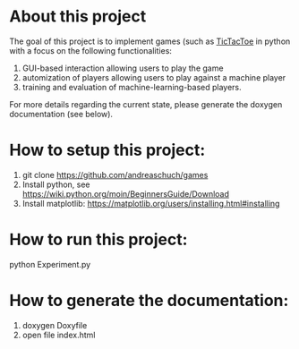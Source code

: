 # About this project
The goal of this project is to implement games (such as [TicTacToe](https://en.wikipedia.org/wiki/Tic-tac-toe) in python with a focus on the following functionalities:
1. GUI-based interaction allowing users to play the game
2. automization of players allowing users to play against a machine player 
3. training and evaluation of machine-learning-based players.

For more details regarding the current state, please generate the doxygen documentation (see below).

# How to setup this project:
1. git clone https://github.com/andreaschuch/games
2. Install python, see https://wiki.python.org/moin/BeginnersGuide/Download
3. Install  matplotlib: https://matplotlib.org/users/installing.html#installing

# How to run this project:
python Experiment.py

# How to generate the documentation:
1. doxygen Doxyfile
2. open file index.html